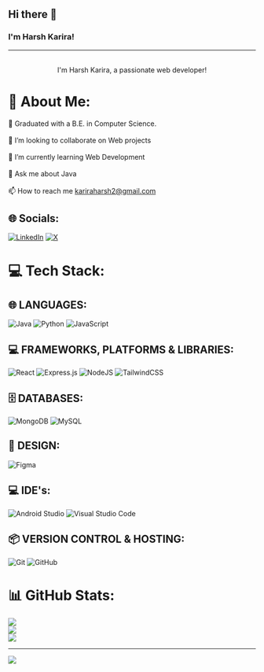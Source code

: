 ## Hi there 👋

### I'm Harsh Karira!

---
<p align="center">
  <br />
  I'm Harsh Karira, a passionate web developer! 
</p>

# 💫 About Me:
🔭 Graduated with a B.E. in Computer Science.<br><br>👯 I’m looking to collaborate on Web projects<br><br>🌱 I’m currently learning Web Development<br><br>💬 Ask me about Java<br><br>📫 How to reach me [kariraharsh2@gmail.com](mailto:kariraharsh2@gmail.com)

## 🌐 Socials:
[![LinkedIn](https://img.shields.io/badge/LinkedIn-%230077B5.svg?logo=linkedin&logoColor=white)](https://linkedin.com/in/harsh-karira) 
[![X](https://img.shields.io/badge/X-black.svg?logo=X&logoColor=white)](https://x.com/HarshKarira2)

# 💻 Tech Stack:
## 🌐 LANGUAGES:
![Java](https://img.shields.io/badge/java-%23ED8B00.svg?style=for-the-badge&logo=openjdk&logoColor=white) 
![Python](https://img.shields.io/badge/python-3670A0?style=for-the-badge&logo=python&logoColor=ffdd54) 
![JavaScript](https://img.shields.io/badge/javascript-%23323330.svg?style=for-the-badge&logo=javascript&logoColor=%23F7DF1E)

## 💻 FRAMEWORKS, PLATFORMS & LIBRARIES:
![React](https://img.shields.io/badge/react-%2320232a.svg?style=for-the-badge&logo=react&logoColor=%2361DAFB) 
![Express.js](https://img.shields.io/badge/express.js-%23404d59.svg?style=for-the-badge&logo=express&logoColor=%2361DAFB) 
![NodeJS](https://img.shields.io/badge/node.js-6DA55F?style=for-the-badge&logo=node.js&logoColor=white) 
![TailwindCSS](https://img.shields.io/badge/tailwindcss-%2338B2AC.svg?style=for-the-badge&logo=tailwind-css&logoColor=white)

## 🗄 DATABASES:
![MongoDB](https://img.shields.io/badge/MongoDB-%234ea94b.svg?style=for-the-badge&logo=mongodb&logoColor=white) 
![MySQL](https://img.shields.io/badge/mysql-4479A1.svg?style=for-the-badge&logo=mysql&logoColor=white)

## 🎨 DESIGN:
![Figma](https://img.shields.io/badge/figma-%23F24E1E.svg?style=for-the-badge&logo=figma&logoColor=white)

## 💻 IDE's:
![Android Studio](https://img.shields.io/badge/Android%20Studio-3DDC84.svg?style=for-the-badge&logo=android-studio&logoColor=white) 
![Visual Studio Code](https://img.shields.io/badge/Visual%20Studio%20Code-007ACC.svg?style=for-the-badge&logo=visual-studio-code&logoColor=white)

## 📦 VERSION CONTROL & HOSTING:
![Git](https://img.shields.io/badge/git-%23F05033.svg?style=for-the-badge&logo=git&logoColor=white) 
![GitHub](https://img.shields.io/badge/github-%23121011.svg?style=for-the-badge&logo=github&logoColor=white)

# 📊 GitHub Stats:
![](https://github-readme-stats.vercel.app/api?username=Harshkarira&theme=dark&hide_border=false&include_all_commits=true&count_private=true)<br/>
![](https://github-readme-streak-stats.herokuapp.com/?user=Harshkarira&theme=dark&hide_border=false)<br/>
![](https://github-readme-stats.vercel.app/api/top-langs/?username=Harshkarira&theme=dark&hide_border=false&include_all_commits=true&count_private=true&layout=compact)

---
[![](https://visitcount.itsvg.in/api?id=Harshkarira&icon=0&color=0)](https://visitcount.itsvg.in)

<!-- Proudly created with GPRM ( https://gprm.itsvg.in ) -->
